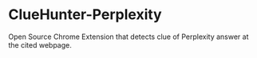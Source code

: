 # ClueHunter-Perplexity
Open Source Chrome Extension that detects clue of Perplexity answer at the cited webpage.
